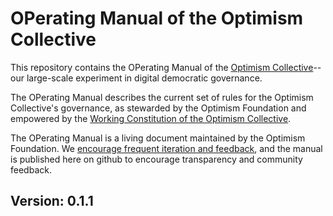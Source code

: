 # OPerating Manual of the Optimism Collective

This repository contains the OPerating Manual of the [Optimism Collective](http://optimism.io/vision)--our large-scale experiment in digital democratic governance.

The OPerating Manual describes the current set of rules for the Optimism Collective's governance, as stewarded by the Optimism Foundation and empowered by the [Working Constitution of the Optimism Collective](https://gov.optimism.io/t/working-constitution-of-the-optimism-collective/55).

The OPerating Manual is a living document maintained by the Optimism Foundation. We [encourage frequent iteration and feedback](https://optimism.mirror.xyz/r888e4B5iiNQi-3_mO26ixgv-plQ099XWgqEOv9iWKA), and the manual is published here on github to encourage transparency and community feedback.

## Version: 0.1.1